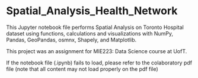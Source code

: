 # Spatial_Analysis_Health_Network

This Jupyter notebook file performs Spatial Analysis on Toronto Hospital dataset using functions, calculations and visualizations with NumPy, Pandas, GeoPandas, osmnx, Shapely, and Matplotlib.

This project was an assignment for MIE223: Data Science course at UofT.

If the notebook file (.ipynb) fails to load, please refer to the colaboratory pdf file (note that all content may not load properly on the pdf file)
